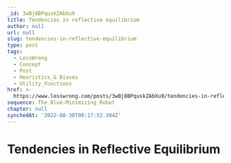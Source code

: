 ```yaml
---
_id: 3wBj8BPquskZAbXu9
title: Tendencies in reflective equilibrium
author: null
url: null
slug: tendencies-in-reflective-equilibrium
type: post
tags:
  - LessWrong
  - Concept
  - Post
  - Heuristics_& Biases
  - Utility_Functions
href: >-
  https://www.lesswrong.com/posts/3wBj8BPquskZAbXu9/tendencies-in-reflective-equilibrium
sequence: The Blue-Minimizing Robot
chapter: null
synchedAt: '2022-08-30T08:17:52.394Z'
---
```


# Tendencies in Reflective Equilibrium
